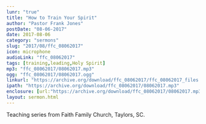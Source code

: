 ```yaml
---
lunr: "true"
title: "How to Train Your Spirit"
author: "Pastor Frank Jones"
postDate: "08-06-2017"
date: 2017-08-06
category: "sermons"
slug: "2017/08/ffc_08062017"
icon: microphone
audioLink: "ffc_08062017"
tags: [training,leading,Holy Spirit]
mp3: "ffc_08062017/08062017.mp3"
ogg: "ffc_08062017/08062017.ogg"
linkurl: "https://archive.org/download/ffc_08062017/ffc_08062017_files.xml"
ipath: "https://archive.org/download/ffc_08062017/08062017.mp3"
enclosure: [url:"https://archive.org/download/ffc_08062017/08062017.mp3"]
layout: sermon.html
---
```


Teaching series from Faith Family Church, Taylors, SC.